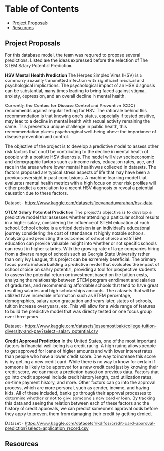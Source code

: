 # Table of Contents
- [Project Proposals](#project-proposals)
- [Resources](#resources)

## Project Proposals
For this database model, the team was required to propose several predictions. Listed are the ideas expressed before the selection of The STEM Salary Potential Prediction.

**HSV Mental Health Prediction**
The Herpes Simplex Virus (HSV) is a commonly sexually transmitted infection with significant medical and psychological implications. The psychological impact of an HSV diagnosis can be substantial, many times leading to being faced against stigma, anxiety, depression, and an overall decline in mental health. 

Currently, the Centers for Disease Control and Prevention (CDC) recommends against regular testing for HSV. The rationale behind this recommendation is that knowing one's status, especially if tested positive, may lead to a decline in mental health with sexual activity remaining the same. This presents a unique challenge in public health, this recommendation places psychological well-being above the importance of disease prevention and control. 

The objective of the project is to develop a predictive model to assess other risk factors that could be contributing to the decline in mental health of people with a positive HSV diagnosis. The model will view socioeconomic and demographic factors such as income rates, education rates, age, and race in the areas where lower mental health was collected in datasets. The factors proposed are typical stress aspects of life that may have been a previous oversight in past conclusions. A machine learning model that evaluates mental health metrics with a high focus on other risk profiles will either predict a correlation to a recent HSV diagnosis or reveal a potential causation due to these factors.

Dataset - https://www.kaggle.com/datasets/jeevanaduwarahan/hsv-data

**STEM Salary Potential Prediction**
The project's objective is to develop a predictive model that assesses whether attending a particular school results in a higher salary, considering the influence of STEM education at each school. School choice is a critical decision in an individual's educational journey considering the cost of attendance at highly notable schools. Analyzing and predicting the outcomes of school choice and STEM education can provide valuable insight into whether or not specific schools can result in higher salaries. With the growing rate of large companies hiring from a diverse range of schools such as Georgia State University rather than only Ivy League, this project can be extremely beneficial. The primary focus points include building a predictive model that evaluates the impact of school choice on salary potential, providing a tool for prospective students to assess the potential return on investment based on the tuition costs, analyzing the relationship between STEM program enrollment and salaries of graduates, and recommending affordable schools that tend to have great resulting salaries and high scholarships amounts. The datasets that will be utilized have incredible information such as STEM percentage, demographics, salary upon graduation and years later, states of schools, tuition increase over years, etc. This will allow for a wide range of features to build the predictive model that was directly tested on one focus group over three years. 

Dataset - https://www.kaggle.com/datasets/jessemostipak/college-tuition-diversity-and-pay?select=salary_potential.csv

**Credit Approval Prediction**
  In the United States, one of the most important factors in financial well-being is a credit rating. A high rating allows people to get approved for loans of higher amounts and with lower interest rates than people who have a lower credit score. One way to increase this score is by getting a new credit card. While there is no way to know for certain if someone is likely to be approved for a new credit card just by knowing their credit score, we can make a prediction based on previous data.
  Factors that go into credit approval include credit history length, card utilization rates, on-time payment history, and more. Other factors can go into the approval process, which are more personal, such as gender, income, and having kids. All of these included, banks go through their approval processes to determine whether or not to give someone a new card or loan. By tracking this data and seeing the relation between each of these factors and the history of credit approvals, we can predict someone’s approval odds before they apply to prevent them from damaging their credit by getting denied. 

Dataset - https://www.kaggle.com/datasets/rikdifos/credit-card-approval-prediction?select=application_record.csv

## Resources


